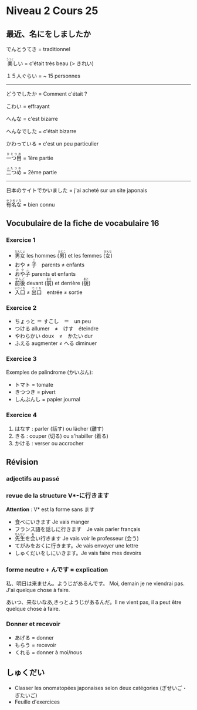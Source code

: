 Niveau 2 Cours 25
===========

最近、名にをしましたか
-------------

でんとうてき = traditionnel

<ruby><rb>美</rb><rp>【</rp><rt>うつく</rt><rp>】</rp></ruby>しい = c'était très beau (> きれい)

１５人ぐらい = ~ 15 personnes

-----
どうでしたか = Comment c'était ?

こわい = effrayant

へんな = c'est bizarre

へんなでした = c'était bizarre

かわっている = c'est un peu particulier

<ruby><rb>一つ目</rb><rp>【</rp><rt>ひとつめ</rt><rp>】</rp></ruby> = 1ère partie

<ruby><rb>二つめ</rb><rp>【</rp><rt>ふたつめ</rt><rp>】</rp></ruby> = 2ème partie

------
日本のサイトでかいました = j'ai acheté sur un site japonais

<ruby><rb>有名な</rb><rp>【</rp><rt>ゆうめいな</rt><rp>】</rp></ruby> = bien connu


## Vocubulaire de la fiche de vocabulaire 16

### Exercice 1

* <ruby><rb>男女</rb><rp>【</rp><rt>だんじょ</rt><rp>】</rp></ruby> les hommes (<ruby><rb>男</rb><rp>【</rp><rt>おとこ</rt><rp>】</rp></ruby>) et les femmes (<ruby><rb>女</rb><rp>【</rp><rt>おんな</rt><rp>】</rp></ruby>)
* おや ≠ <ruby><rb>子</rb><rp>【</rp><rt>こ</rt><rp>】</rp></ruby>　parents ≠ enfants
* <ruby><rb>おや子</rb><rp>【</rp><rt>おやこ</rt><rp>】</rp></ruby> parents et enfants
* <ruby><rb>前後</rb><rp>【</rp><rt>ぜんご</rt><rp>】</rp></ruby> devant (<ruby><rb>前</rb><rp>【</rp><rt>まえ</rt><rp>】</rp></ruby>) et derrière (<ruby><rb>後</rb><rp>【</rp><rt>あと</rt><rp>】</rp></ruby>)
* <ruby><rb>入口</rb><rp>【</rp><rt>いりぐち</rt><rp>】</rp></ruby> ≠ <ruby><rb>出口</rb><rp>【</rp><rt>でぐち</rt><rp>】</rp></ruby>　entrée ≠ sortie

### Exercice 2

* ちょっと ＝ すこし　＝　un peu
* つける allumer　≠　けす　éteindre
* やわらかい doux　≠　かたい dur
* ふえる augmenter ≠ へる diminuer

### Exercice 3

Exemples de palindrome (かいぶん):

* トマト = tomate
* きつつき = pivert
* しんぶんし = papier journal

### Exercice 4

1. はなす : parler (話す) ou lâcher (離す)
2. きる : couper (切る) ou s'habiller (着る)
3. かける : verser ou accrocher

## Révision

### adjectifs au passé

### revue de la structure V*-に行きます

**Attention** : V* est la forme sans ます

* 食べにいきます Je vais manger
* フランス語を話しに行きます　Je vais parler français
* <ruby><rb>先生</rb><rp>【</rp><rt>せんせい</rt><rp>】</rp></ruby>を<ruby><rb>会</rb><rp>【</rp><rt>あ</rt><rp>】</rp></ruby>い行きます Je vais voir le professeur (会う)
* てがみをおくに行きます。Je vais envoyer une lettre
* しゅくだいをしにいきます。Je vais faire mes devoirs

### forme neutre + んです = explication

私、明日は来ません。ようじがあるんです。 Moi, demain je ne viendrai pas. J'ai quelque chose à faire.

あいつ、来ないなあ,きっとようじがあるんだ。Il ne vient pas, il a peut être quelque chose à faire.

### Donner et recevoir

* あげる = donner
* もらう = recevoir
* くれる = donner à moi/nous

## しゅくだい

* Classer les onomatopées japonaises selon deux catégories (ぎせいご・ぎたいご)
* Feuille d'exercices